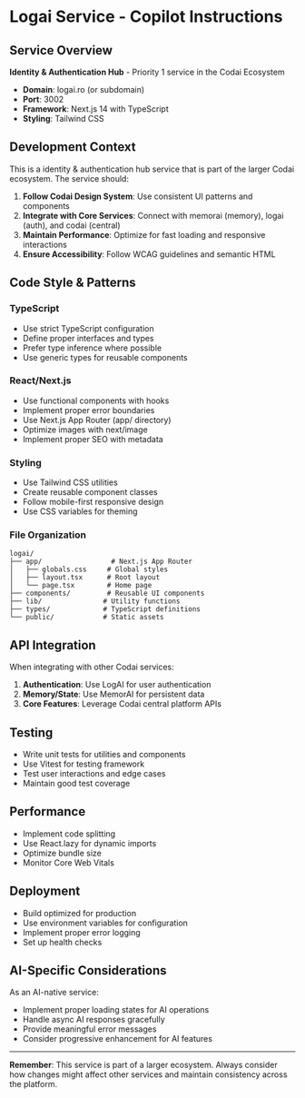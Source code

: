 # Logai Service - Copilot Instructions

## Service Overview

**Identity & Authentication Hub** - Priority 1 service in the Codai Ecosystem

- **Domain**: logai.ro (or subdomain)
- **Port**: 3002
- **Framework**: Next.js 14 with TypeScript
- **Styling**: Tailwind CSS

## Development Context

This is a identity & authentication hub service that is part of the larger Codai ecosystem. The service should:

1. **Follow Codai Design System**: Use consistent UI patterns and components
2. **Integrate with Core Services**: Connect with memorai (memory), logai (auth), and codai (central)
3. **Maintain Performance**: Optimize for fast loading and responsive interactions
4. **Ensure Accessibility**: Follow WCAG guidelines and semantic HTML

## Code Style & Patterns

### TypeScript

- Use strict TypeScript configuration
- Define proper interfaces and types
- Prefer type inference where possible
- Use generic types for reusable components

### React/Next.js

- Use functional components with hooks
- Implement proper error boundaries
- Use Next.js App Router (app/ directory)
- Optimize images with next/image
- Implement proper SEO with metadata

### Styling

- Use Tailwind CSS utilities
- Create reusable component classes
- Follow mobile-first responsive design
- Use CSS variables for theming

### File Organization

```
logai/
├── app/                 # Next.js App Router
│   ├── globals.css     # Global styles
│   ├── layout.tsx      # Root layout
│   └── page.tsx        # Home page
├── components/         # Reusable UI components
├── lib/               # Utility functions
├── types/             # TypeScript definitions
└── public/            # Static assets
```

## API Integration

When integrating with other Codai services:

1. **Authentication**: Use LogAI for user authentication
2. **Memory/State**: Use MemorAI for persistent data
3. **Core Features**: Leverage Codai central platform APIs

## Testing

- Write unit tests for utilities and components
- Use Vitest for testing framework
- Test user interactions and edge cases
- Maintain good test coverage

## Performance

- Implement code splitting
- Use React.lazy for dynamic imports
- Optimize bundle size
- Monitor Core Web Vitals

## Deployment

- Build optimized for production
- Use environment variables for configuration
- Implement proper error logging
- Set up health checks

## AI-Specific Considerations

As an AI-native service:

- Implement proper loading states for AI operations
- Handle async AI responses gracefully
- Provide meaningful error messages
- Consider progressive enhancement for AI features

---

**Remember**: This service is part of a larger ecosystem. Always consider how changes might affect other services and maintain consistency across the platform.
